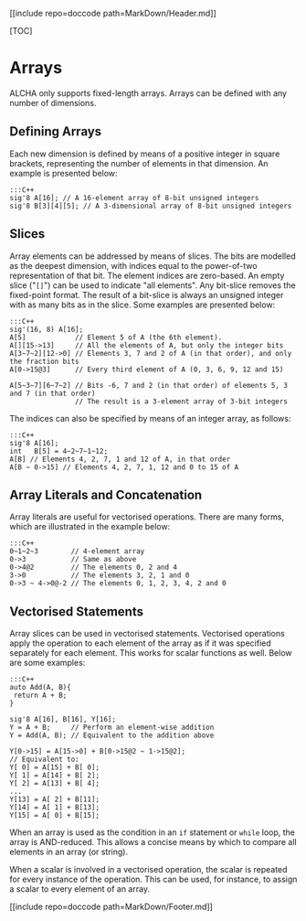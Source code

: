 [[include repo=doccode path=MarkDown/Header.md]]

[TOC]

# Arrays
ALCHA only supports fixed-length arrays.  Arrays can be defined with any number of dimensions.

## Defining Arrays
Each new dimension is defined by means of a positive integer in square brackets, representing the number of elements in that dimension.  An example is presented below:

    :::C++
    sig'8 A[16]; // A 16-element array of 8-bit unsigned integers
    sig'8 B[3][4][5]; // A 3-dimensional array of 8-bit unsigned integers

## Slices
Array elements can be addressed by means of slices.  The bits are modelled as the deepest dimension, with indices equal to the power-of-two representation of that bit.  The element indices are zero-based.  An empty slice ("`[]`") can be used to indicate "all elements".  Any bit-slice removes the fixed-point format.  The result of a bit-slice is always an unsigned integer with as many bits as in the slice.  Some examples are presented below:

    :::C++
    sig'(16, 8) A[16];
    A[5]            // Element 5 of A (the 6th element).
    A[][15->13]     // All the elements of A, but only the integer bits
    A[3~7~2][12->0] // Elements 3, 7 and 2 of A (in that order), and only the fraction bits
    A[0->15@3]      // Every third element of A (0, 3, 6, 9, 12 and 15)

    A[5~3~7][6~7~2] // Bits -6, 7 and 2 (in that order) of elements 5, 3 and 7 (in that order)
                    // The result is a 3-element array of 3-bit integers

The indices can also be specified by means of an integer array, as follows:

    :::C++
    sig'8 A[16];
    int   B[5] = 4~2~7~1~12;
    A[B] // Elements 4, 2, 7, 1 and 12 of A, in that order
    A[B ~ 0->15] // Elements 4, 2, 7, 1, 12 and 0 to 15 of A

## Array Literals and Concatenation
Array literals are useful for vectorised operations.  There are many forms, which are illustrated in the example below:

    :::C++
    0~1~2~3        // 4-element array
    0->3           // Same as above
    0->4@2         // The elements 0, 2 and 4
    3->0           // The elements 3, 2, 1 and 0
    0->3 ~ 4->0@-2 // The elements 0, 1, 2, 3, 4, 2 and 0

## Vectorised Statements
Array slices can be used in vectorised statements.  Vectorised operations apply the operation to each element of the array as if it was specified separately for each element.  This works for scalar functions as well.  Below are some examples:

    :::C++
    auto Add(A, B){
     return A + B;
    }

    sig'8 A[16], B[16], Y[16];
    Y = A + B;     // Perform an element-wise addition
    Y = Add(A, B); // Equivalent to the addition above

    Y[0->15] = A[15->0] + B[0->15@2 ~ 1->15@2];
    // Equivalent to:
    Y[ 0] = A[15] + B[ 0];
    Y[ 1] = A[14] + B[ 2];
    Y[ 2] = A[13] + B[ 4];
    ...
    Y[13] = A[ 2] + B[11];
    Y[14] = A[ 1] + B[13];
    Y[15] = A[ 0] + B[15];

When an array is used as the condition in an `if` statement or `while` loop, the array is AND-reduced.  This allows a concise means by which to compare all elements in an array (or string).

When a scalar is involved in a vectorised operation, the scalar is repeated for every instance of the operation.  This can be used, for instance, to assign a scalar to every element of an array.

[[include repo=doccode path=MarkDown/Footer.md]]

